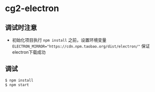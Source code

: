 # cg2-electron

## 调试时注意

- 初始化项目执行 `npm install` 之前，设置环境变量 `ELECTRON_MIRROR="https://cdn.npm.taobao.org/dist/electron/"` 保证electron下载成功

## 调试

```bash
$ npm install
$ npm start
```
